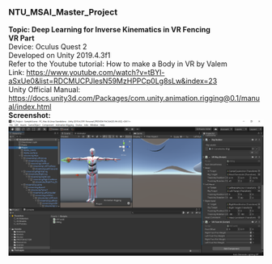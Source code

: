 ### NTU_MSAI_Master_Project
**Topic: Deep Learning for Inverse Kinematics in VR Fencing**</br>
**VR Part**</br>
Device: Oculus Quest 2</br> 
Developed on Unity 2019.4.3f1</br>
Refer to the Youtube tutorial: How to make a Body in VR by Valem</br>
Link: https://www.youtube.com/watch?v=tBYl-aSxUe0&list=RDCMUCPJlesN59MzHPPCp0Lg8sLw&index=23</br>
Unity Official Manual: https://docs.unity3d.com/Packages/com.unity.animation.rigging@0.1/manual/index.html</br>
**Screenshot:**</br>
![image](Screenshot.png)
